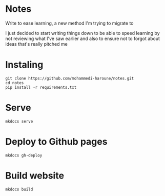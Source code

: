 # Notes
Write to ease learning, a new method I'm trying to migrate to

I just decided to start writing things down to be able to speed learning by not reviewing what I've saw earlier and also to ensure  not to forgot about ideas that's really pitched me


# Instaling
```
git clone https://github.com/mohammedi-haroune/notes.git
cd notes
pip install -r requirements.txt
```
# Serve
```
mkdocs serve
```

# Deploy to Github pages
```
mkdocs gh-deploy
```

# Build website
```
mkdocs build
```

